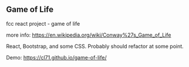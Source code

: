 ## Game of Life

fcc react project - game of life

more info: https://en.wikipedia.org/wiki/Conway%27s_Game_of_Life

React, Bootstrap, and some CSS. Probably should refactor at some point.

Demo: https://cl71.github.io/game-of-life/
